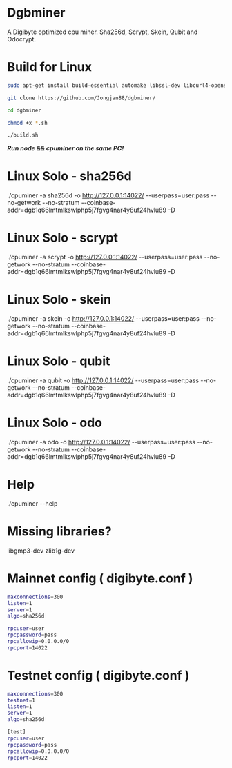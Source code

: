 # Dgbminer
A Digibyte optimized cpu miner. Sha256d, Scrypt, Skein, Qubit and Odocrypt.

# Build for Linux
```bash
sudo apt-get install build-essential automake libssl-dev libcurl4-openssl-dev lib32z1-dev libjansson-dev libgmp-dev git

git clone https://github.com/Jongjan88/dgbminer/

cd dgbminer

chmod +x *.sh

./build.sh
```


***Run node && cpuminer on the same PC!***

# Linux Solo - sha256d
./cpuminer -a sha256d -o http://127.0.0.1:14022/ --userpass=user:pass --no-getwork --no-stratum --coinbase-addr=dgb1q66lmtmlkswlphp5j7fgvg4nar4y8uf24hvlu89 -D

# Linux Solo - scrypt
./cpuminer -a scrypt -o http://127.0.0.1:14022/ --userpass=user:pass --no-getwork --no-stratum --coinbase-addr=dgb1q66lmtmlkswlphp5j7fgvg4nar4y8uf24hvlu89 -D

# Linux Solo - skein
./cpuminer -a skein -o http://127.0.0.1:14022/ --userpass=user:pass --no-getwork --no-stratum --coinbase-addr=dgb1q66lmtmlkswlphp5j7fgvg4nar4y8uf24hvlu89 -D

# Linux Solo - qubit
./cpuminer -a qubit -o http://127.0.0.1:14022/ --userpass=user:pass --no-getwork --no-stratum --coinbase-addr=dgb1q66lmtmlkswlphp5j7fgvg4nar4y8uf24hvlu89 -D

# Linux Solo - odo
./cpuminer -a odo -o http://127.0.0.1:14022/ --userpass=user:pass --no-getwork --no-stratum --coinbase-addr=dgb1q66lmtmlkswlphp5j7fgvg4nar4y8uf24hvlu89 -D



# Help
./cpuminer --help

# Missing libraries?
libgmp3-dev zlib1g-dev

# Mainnet config ( digibyte.conf )
```bash
maxconnections=300
listen=1
server=1
algo=sha256d

rpcuser=user
rpcpassword=pass
rpcallowip=0.0.0.0/0
rpcport=14022
```
# Testnet config ( digibyte.conf )
```bash
maxconnections=300
testnet=1
listen=1
server=1
algo=sha256d

[test]
rpcuser=user
rpcpassword=pass
rpcallowip=0.0.0.0/0
rpcport=14022
```
